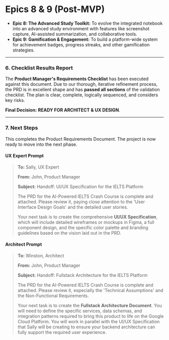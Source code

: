 # Epics 8 & 9 (Post-MVP)
* **Epic 8: The Advanced Study Toolkit:** To evolve the integrated notebook into an advanced study environment with features like screenshot capture, AI-assisted summarization, and collaborative tools.
* **Epic 9: Gamification & Engagement:** To build a platform-wide system for achievement badges, progress streaks, and other gamification strategies.

---
### 6. Checklist Results Report

The **Product Manager's Requirements Checklist** has been executed against this document. Due to our thorough, iterative refinement process, the PRD is in excellent shape and has **passed all sections** of the validation checklist. The plan is clear, complete, logically sequenced, and considers key risks.

**Final Decision:** **READY FOR ARCHITECT & UX DESIGN**.

---
### 7. Next Steps

This completes the Product Requirements Document. The project is now ready to move into the next phase.

#### UX Expert Prompt

> **To:** Sally, UX Expert
>
> **From:** John, Product Manager
>
> **Subject:** Handoff: UI/UX Specification for the IELTS Platform
>
> The PRD for the AI-Powered IELTS Crash Course is complete and attached. Please review it, paying close attention to the 'User Interface Design Goals' and the detailed user stories.
>
> Your next task is to create the comprehensive **UI/UX Specification**, which will include detailed wireframes or mockups in Figma, a full component design, and the specific color palette and branding guidelines based on the vision laid out in the PRD.

#### Architect Prompt

> **To:** Winston, Architect
>
> **From:** John, Product Manager
>
> **Subject:** Handoff: Fullstack Architecture for the IELTS Platform
>
> The PRD for the AI-Powered IELTS Crash Course is complete and attached. Please review it, especially the 'Technical Assumptions' and the Non-Functional Requirements.
>
> Your next task is to create the **Fullstack Architecture Document**. You will need to define the specific services, data schemas, and integration patterns required to bring this product to life on the Google Cloud Platform. You will work in parallel with the UI/UX Specification that Sally will be creating to ensure your backend architecture can fully support the required user experience.
